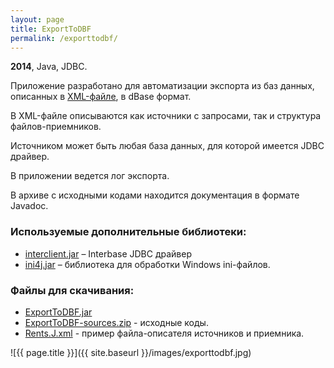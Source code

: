 ```yaml
---
layout: page
title: ExportToDBF
permalink: /exporttodbf/
---
```


<b>2014</b>, Java, JDBC.

Приложение разработано для автоматизации экспорта из баз данных, описанных в [XML-файле](https://drive.google.com/file/d/0B1nIE1BTDG6zNHdVVGlmb2JuOE0/view?usp=sharing&resourcekey=0-yE4tbHyDcSPryVT0_SK43A), в dBase формат.

В XML-файле описываются как источники с запросами, так и структура файлов-приемников.

Источником может быть любая база данных, для которой имеется JDBC драйвер.

В приложении ведется лог экспорта.

В архиве с исходными кодами находится документация в формате Javadoc.

### Используемые дополнительные библиотеки:

* [interclient.jar](https://github.com/ForNeVeR/interclient) – Interbase JDBC драйвер
* [ini4j.jar](http://ini4j.sourceforge.net/download.html) – библиотека для обработки Windows ini-файлов.

### Файлы для скачивания:

* [ExportToDBF.jar](https://drive.google.com/file/d/0B1nIE1BTDG6zZHlRbWFRaHRhQmM/view?usp=sharing&resourcekey=0-xTimr4XiwfoNU0vJUXmlQg)
* [ExportToDBF-sources.zip](https://drive.google.com/file/d/0B1nIE1BTDG6zeWZRc2I3TnIxNTg/view?usp=sharing&resourcekey=0-zVAEKtWWdZ9zHJaeB_GONQ) - исходные коды.
* [Rents.J.xml](https://drive.google.com/file/d/0B1nIE1BTDG6zNHdVVGlmb2JuOE0/view?usp=sharing&resourcekey=0-yE4tbHyDcSPryVT0_SK43A) - пример файла-описателя источников и приемника.

![{{ page.title }}]({{ site.baseurl }}/images/exporttodbf.jpg)
